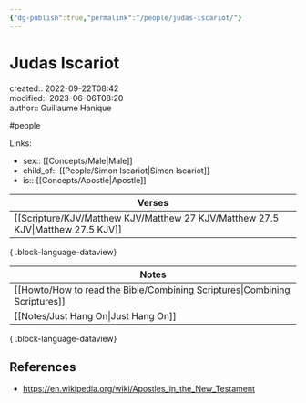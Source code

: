 ```yaml
---
{"dg-publish":true,"permalink":"/people/judas-iscariot/"}
---
```



# Judas Iscariot

created:: 2022-09-22T08:42  
modified:: 2023-06-06T08:20  
author:: Guillaume Hanique

#people

Links:

- sex:: [[Concepts/Male\|Male]]
- child_of:: [[People/Simon Iscariot\|Simon Iscariot]]
- is:: [[Concepts/Apostle\|Apostle]]

| Verses                                                                             |
| ---------------------------------------------------------------------------------- |
| [[Scripture/KJV/Matthew KJV/Matthew 27 KJV/Matthew 27.5 KJV\|Matthew 27.5 KJV]] |

{ .block-language-dataview}

| Notes                                                                         |
| ----------------------------------------------------------------------------- |
| [[Howto/How to read the Bible/Combining Scriptures\|Combining Scriptures]] |
| [[Notes/Just Hang On\|Just Hang On]]                                       |

{ .block-language-dataview}

## References

- https://en.wikipedia.org/wiki/Apostles_in_the_New_Testament
